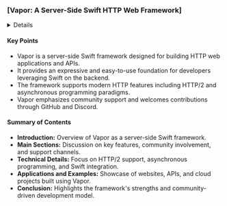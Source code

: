 ### [Vapor: A Server-Side Swift HTTP Web Framework]

<details>
**URL:** [https://github.com/vapor/vapor](https://github.com/vapor/vapor)

**Published:** N/A  
**Last Updated:** Continuous updates

**Authors:** `Vapor Core Team`

**Tags:**  
`swift`, `http`, `server`, `framework`, `vapor`, `web-framework`, `server-side-swift`
</details>

#### Key Points
- Vapor is a server-side Swift framework designed for building HTTP web applications and APIs.
- It provides an expressive and easy-to-use foundation for developers leveraging Swift on the backend.
- The framework supports modern HTTP features including HTTP/2 and asynchronous programming paradigms.
- Vapor emphasizes community support and welcomes contributions through GitHub and Discord.

#### Summary of Contents
- **Introduction:** Overview of Vapor as a server-side Swift framework.
- **Main Sections:** Discussion on key features, community involvement, and support channels.
- **Technical Details:** Focus on HTTP/2 support, asynchronous programming, and Swift integration.
- **Applications and Examples:** Showcase of websites, APIs, and cloud projects built using Vapor.
- **Conclusion:** Highlights the framework's strengths and community-driven development model.

<LinkCard title="Read Full Article" href="https://github.com/vapor/vapor" />
